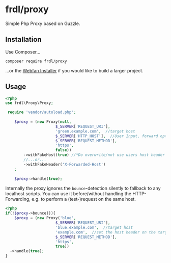 # frdl/proxy
Simple Php Proxy based on Guzzle.

## Installation
Use Composer...
````
composer require frdl/proxy
````
...or the [Webfan Installer](https://frdl.webfan.de/install/php/) if you would like to build a larger project.

## Usage

````php
<?php
use frdl\Proxy\Proxy;

 require 'vendor/autoload.php'; 
 
 	$proxy = (new Proxy(null,
                      $_SERVER['REQUEST_URI'],
                      'green.example.com',  //target host
                      $_SERVER['HTTP_HOST'],  //User Input, forward optionaly*
                      $_SERVER['REQUEST_METHOD'], 
                      'https', 
                      false))
        ->withFakeHost(true) //*Do overwrite/not use users host header
        //...or...
        ->withFakeHeader('X-Forwarded-Host')
    ;
    
	$proxy->handle(true);
````

Internally the proxy ignores the `bounce`-detection silently to fallback to any localhost scripts.
You can use it before/without handling the HTTP-Forwarding, e.g. to perform a (test-)request on the same host.
````php
<?php
if(!$proxy->bounce()){	
 	$proxy = (new Proxy('blue',
                      $_SERVER['REQUEST_URI'],
                      'blue.example.com',  //target host
                      'example.com',  //set the host header on the target script
                      $_SERVER['REQUEST_METHOD'], 
                      'https', 
                      true))
  ->handle(true);                    
}
````

